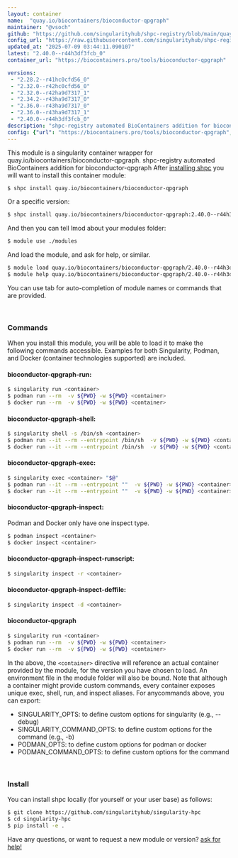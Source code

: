 ```yaml
---
layout: container
name:  "quay.io/biocontainers/bioconductor-qpgraph"
maintainer: "@vsoch"
github: "https://github.com/singularityhub/shpc-registry/blob/main/quay.io/biocontainers/bioconductor-qpgraph/container.yaml"
config_url: "https://raw.githubusercontent.com/singularityhub/shpc-registry/main/quay.io/biocontainers/bioconductor-qpgraph/container.yaml"
updated_at: "2025-07-09 03:44:11.090107"
latest: "2.40.0--r44h3df3fcb_0"
container_url: "https://biocontainers.pro/tools/bioconductor-qpgraph"

versions:
 - "2.28.2--r41hc0cfd56_0"
 - "2.32.0--r42hc0cfd56_0"
 - "2.32.0--r42ha9d7317_1"
 - "2.34.2--r43ha9d7317_0"
 - "2.36.0--r43ha9d7317_0"
 - "2.36.0--r43ha9d7317_1"
 - "2.40.0--r44h3df3fcb_0"
description: "shpc-registry automated BioContainers addition for bioconductor-qpgraph"
config: {"url": "https://biocontainers.pro/tools/bioconductor-qpgraph", "maintainer": "@vsoch", "description": "shpc-registry automated BioContainers addition for bioconductor-qpgraph", "latest": {"2.40.0--r44h3df3fcb_0": "sha256:104d25e613642c3f2e18fde09da2081e9ab65b77876b529d86b32f89f68a9d3e"}, "tags": {"2.28.2--r41hc0cfd56_0": "sha256:18fb1092f84b0cc109752555579b89973af1b33dbf16edb5aec874cc85b1da9e", "2.32.0--r42hc0cfd56_0": "sha256:501140b6cf1a67e2afde2d9cce227568a724e9b981abb14c2771887542a92251", "2.32.0--r42ha9d7317_1": "sha256:b5389b0febd95529d99cc63986745163e10bcf48e46a6644fe7b5ef804b63200", "2.34.2--r43ha9d7317_0": "sha256:4198cbe8cab6e9365968adc29e9282df1f4e123c7eb93f931ea5423a3cc634f6", "2.36.0--r43ha9d7317_0": "sha256:c2a7417bc4fdf3571c3f9f4b0039bd16848187cb5d03258ccc1a509d88cfbc9b", "2.36.0--r43ha9d7317_1": "sha256:b84f1fb46e9031e7ede17184b1790fa31f2df86582c6d295de4e81810298b1f6", "2.40.0--r44h3df3fcb_0": "sha256:104d25e613642c3f2e18fde09da2081e9ab65b77876b529d86b32f89f68a9d3e"}, "docker": "quay.io/biocontainers/bioconductor-qpgraph"}
---
```


This module is a singularity container wrapper for quay.io/biocontainers/bioconductor-qpgraph.
shpc-registry automated BioContainers addition for bioconductor-qpgraph
After [installing shpc](#install) you will want to install this container module:


```bash
$ shpc install quay.io/biocontainers/bioconductor-qpgraph
```

Or a specific version:

```bash
$ shpc install quay.io/biocontainers/bioconductor-qpgraph:2.40.0--r44h3df3fcb_0
```

And then you can tell lmod about your modules folder:

```bash
$ module use ./modules
```

And load the module, and ask for help, or similar.

```bash
$ module load quay.io/biocontainers/bioconductor-qpgraph/2.40.0--r44h3df3fcb_0
$ module help quay.io/biocontainers/bioconductor-qpgraph/2.40.0--r44h3df3fcb_0
```

You can use tab for auto-completion of module names or commands that are provided.

<br>

### Commands

When you install this module, you will be able to load it to make the following commands accessible.
Examples for both Singularity, Podman, and Docker (container technologies supported) are included.

#### bioconductor-qpgraph-run:

```bash
$ singularity run <container>
$ podman run --rm  -v ${PWD} -w ${PWD} <container>
$ docker run --rm  -v ${PWD} -w ${PWD} <container>
```

#### bioconductor-qpgraph-shell:

```bash
$ singularity shell -s /bin/sh <container>
$ podman run --it --rm --entrypoint /bin/sh  -v ${PWD} -w ${PWD} <container>
$ docker run --it --rm --entrypoint /bin/sh  -v ${PWD} -w ${PWD} <container>
```

#### bioconductor-qpgraph-exec:

```bash
$ singularity exec <container> "$@"
$ podman run --it --rm --entrypoint ""  -v ${PWD} -w ${PWD} <container> "$@"
$ docker run --it --rm --entrypoint ""  -v ${PWD} -w ${PWD} <container> "$@"
```

#### bioconductor-qpgraph-inspect:

Podman and Docker only have one inspect type.

```bash
$ podman inspect <container>
$ docker inspect <container>
```

#### bioconductor-qpgraph-inspect-runscript:

```bash
$ singularity inspect -r <container>
```

#### bioconductor-qpgraph-inspect-deffile:

```bash
$ singularity inspect -d <container>
```



#### bioconductor-qpgraph

```bash
$ singularity run <container>
$ podman run --rm  -v ${PWD} -w ${PWD} <container>
$ docker run --rm  -v ${PWD} -w ${PWD} <container>
```


In the above, the `<container>` directive will reference an actual container provided
by the module, for the version you have chosen to load. An environment file in the
module folder will also be bound. Note that although a container
might provide custom commands, every container exposes unique exec, shell, run, and
inspect aliases. For anycommands above, you can export:

 - SINGULARITY_OPTS: to define custom options for singularity (e.g., --debug)
 - SINGULARITY_COMMAND_OPTS: to define custom options for the command (e.g., -b)
 - PODMAN_OPTS: to define custom options for podman or docker
 - PODMAN_COMMAND_OPTS: to define custom options for the command

<br>

### Install

You can install shpc locally (for yourself or your user base) as follows:

```bash
$ git clone https://github.com/singularityhub/singularity-hpc
$ cd singularity-hpc
$ pip install -e .
```

Have any questions, or want to request a new module or version? [ask for help!](https://github.com/singularityhub/singularity-hpc/issues)